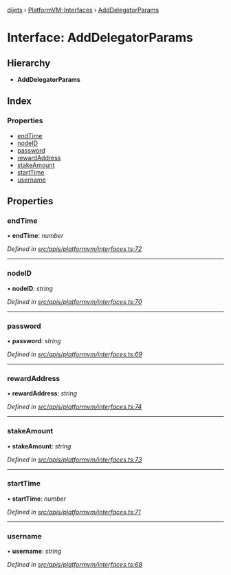 [dijets](../README.md) › [PlatformVM-Interfaces](../modules/platformvm_interfaces.md) › [AddDelegatorParams](platformvm_interfaces.adddelegatorparams.md)

# Interface: AddDelegatorParams

## Hierarchy

* **AddDelegatorParams**

## Index

### Properties

* [endTime](platformvm_interfaces.adddelegatorparams.md#endtime)
* [nodeID](platformvm_interfaces.adddelegatorparams.md#nodeid)
* [password](platformvm_interfaces.adddelegatorparams.md#password)
* [rewardAddress](platformvm_interfaces.adddelegatorparams.md#rewardaddress)
* [stakeAmount](platformvm_interfaces.adddelegatorparams.md#stakeamount)
* [startTime](platformvm_interfaces.adddelegatorparams.md#starttime)
* [username](platformvm_interfaces.adddelegatorparams.md#username)

## Properties

###  endTime

• **endTime**: *number*

*Defined in [src/apis/platformvm/interfaces.ts:72](https://github.com/Dijets-Inc/dijetsjs/blob/ca67b81/src/apis/platformvm/interfaces.ts#L72)*

___

###  nodeID

• **nodeID**: *string*

*Defined in [src/apis/platformvm/interfaces.ts:70](https://github.com/Dijets-Inc/dijetsjs/blob/ca67b81/src/apis/platformvm/interfaces.ts#L70)*

___

###  password

• **password**: *string*

*Defined in [src/apis/platformvm/interfaces.ts:69](https://github.com/Dijets-Inc/dijetsjs/blob/ca67b81/src/apis/platformvm/interfaces.ts#L69)*

___

###  rewardAddress

• **rewardAddress**: *string*

*Defined in [src/apis/platformvm/interfaces.ts:74](https://github.com/Dijets-Inc/dijetsjs/blob/ca67b81/src/apis/platformvm/interfaces.ts#L74)*

___

###  stakeAmount

• **stakeAmount**: *string*

*Defined in [src/apis/platformvm/interfaces.ts:73](https://github.com/Dijets-Inc/dijetsjs/blob/ca67b81/src/apis/platformvm/interfaces.ts#L73)*

___

###  startTime

• **startTime**: *number*

*Defined in [src/apis/platformvm/interfaces.ts:71](https://github.com/Dijets-Inc/dijetsjs/blob/ca67b81/src/apis/platformvm/interfaces.ts#L71)*

___

###  username

• **username**: *string*

*Defined in [src/apis/platformvm/interfaces.ts:68](https://github.com/Dijets-Inc/dijetsjs/blob/ca67b81/src/apis/platformvm/interfaces.ts#L68)*
